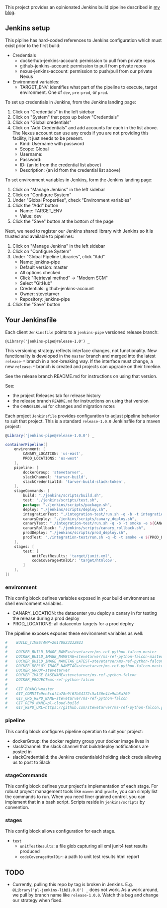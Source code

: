 This project provides an opinionated Jenkins build pipeline described in [my blog](http://stevetarver.github.io/).


## Jenkins setup

This pipline has hard-coded references to Jenkins configuration which must exist prior to the first build:

* Credentials
    * dockerhub-jenkins-account: permission to pull from private repos
    * github-jenkins-account: permission to pull from private repos
    * nexus-jenkins-account: permission to push/pull from our private Nexus
* Environment variables:
    * TARGET_ENV: identifies what part of the pipeline to execute, target environment. One of `dev`, `pre-prod`, or `prod`.

To set up credentials in Jenkins, from the Jenkins landing page:

1. Click on "Credentials" in the left sidebar
1. Click on "System" that pops up below "Credentials"
1. Click on "Global credentials"
1. Click on "Add Credentials" and add accounts for each in the list above. The Nexus account can use any creds if you are not providing this facility, it just needs to be present.
    * Kind: Username with password
    * Scope: Global
    * Username:
    * Password:
    * ID: {an id from the credential list above}
    * Description: {an id from the credential list above}

To set environment variables in Jenkins, form the Jenkins landing page:

1. Click on "Manage Jenkins" in the left sidebar
1. Click on "Configure System"
1. Under "Global Properties", check "Environment variables"
1. Click the "Add" button
    * Name: TARGET_ENV
    * Value: dev
1. Click the "Save" button at the bottom of the page

Next, we need to register our Jenkins shared library with Jenkins so it is trusted and available to pipelines:

1. Click on "Manage Jenkins" in the left sidebar
1. Click on "Configure System"
1. Under "Global Pipeline Libraries", click "Add"
    * Name: jenkins-pipe
    * Default version: master
    * All options checked
    * Click "Retrieval method" -> "Modern SCM"
    * Select "GitHub"
    * Credentials: github-jenkins-account
    * Owner: stevetarver
    * Repository: jenkins-pipe
1. Click the "Save" button


## Your Jenkinsfile

Each client `Jenkinsfile` points to a `jenkins-pipe` versioned release branch:

```
@Library('jenkins-pipe@release-1.0') _
```

This versioning strategy reflects interface changes, not functionality. New functionality is developed in the `master` branch and merged into the latest `release-*` branch in a non-breaking way. If the interface must change, a new `release-*` branch is created and projects can upgrade on their timeline.

See the release branch README.md for instructions on using that version.

See:

* the project Releases tab for release history
* the release branch `README.md` for instructions on using that version
* the `CHANGELOG.md` for changes and migration notes

Each project `Jenkinsfile` provides configuration to adjust pipeline behavior to suit that project. This is a standard `release-1.0.0` Jenkinsfile for a maven project:

```groovy
@Library('jenkins-pipe@release-1.0.0') _

containerPipeline([
    environment: [
        CANARY_LOCATION: 'us-east',
        PROD_LOCATIONS: 'us-west'
    ],
    pipeline: [
        dockerGroup: 'stevetarver',
        slackChannel: 'tarver-build',
        slackCredentialId: 'tarver-build-slack-token',
    ],
    stageCommands: [
        build: "./jenkins/scripts/build.sh",
        test: "./jenkins/scripts/test.sh",
        package: "./jenkins/scripts/package.sh",
        deploy: "./jenkins/scripts/deploy.sh",
        integrationTest: "./integration-test/run.sh -q -b -t integration -e lb1",
        canaryDeploy: "./jenkins/scripts/canary_deploy.sh",
        canaryTest: "./integration-test/run.sh -q -b -t smoke -e ${CANARY_LOCATION}",
        canaryRollback: "./jenkins/scripts/canary_rollback.sh",
        prodDeploy: "./jenkins/scripts/prod_deploy.sh",
        prodTest: "./integration-test/run.sh -q -b -t smoke -e ${PROD_LOCATIONS}",
    ],
    stages: [
        test: [
            unitTestResults: 'target/junit.xml',
            codeCoverageHtmlDir: 'target/htmlcov',
        ]
    ],
])
```

### environment

This config block defines variables exposed in your build environment as shell environment variables. 

* CANARY_LOCATION: the datacenter you deploy a canary in for testing the release during a prod deploy
* PROD_LOCATIONS: all datacenter targets for a prod deploy

The pipeline exposes exposes these environment variables as well:

```bash
#    BUILD_TIMESTAMP=20170823232923
#
#    DOCKER_BUILD_IMAGE_NAME=stevetarver/ms-ref-python-falcon-master
#    DOCKER_BUILD_IMAGE_NAMETAG=stevetarver/ms-ref-python-falcon-master:20171107231806845
#    DOCKER_BUILD_IMAGE_NAMETAG_LATEST=stevetarver/ms-ref-python-falcon-master:latest
#    DOCKER_DEPLOY_IMAGE_NAMETAG=stevetarver/ms-ref-python-falcon-master:20171107231806845
#    DOCKER_GROUP=stevetarver
#    DOCKER_IMAGE_BASENAME=stevetarver/ms-ref-python-falcon
#    DOCKER_PROJECT=ms-ref-python-falcon
#
#    GIT_BRANCH=master
#    GIT_COMMIT=9ee5cdf4a78e9f67b34172c5a136e44e9db8a769
#    GIT_ORG_REPO_NAME=stevetarver/ms-ref-python-falcon
#    GIT_REPO_NAME=pl-cloud-build
#    GIT_REPO_URL=https://github.com/stevetarver/ms-ref-python-falcon.git
```

### pipeline

This config block configures pipeline operation to suit your project:

* dockerGroup: the docker registry group your docker image lives in
* slackChannel: the slack channel that build/deploy notifications are posted in
* slackCredentialId: the Jenkins credentialsId holding slack creds allowing us to post to Slack

### stageCommands

This config block defines your project's implementation of each stage. For robust project management tools like `maven` and `gradle`, you can simply list the commands to run. When you need finer grained control, you can implement that in a bash script. Scripts reside in `jenkins/scripts` by convention.

### stages

This config block allows configuration for each stage.

* `test`
    * `unitTestResults`: a file glob capturing all xml junit4 test results produced
    * `codeCoverageHtmlDir`: a path to unit test results html report

## TODO

* Currently, pulling this repo by tag is broken in Jenkins. E.g. `@Library('pl-jenkins-lib@1.0.0') _` does not work. As a work around, we pull by branch name like `release-1.0.0`. Watch this bug and change our strategy when fixed.
